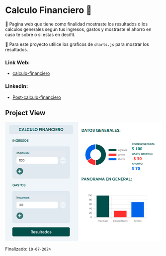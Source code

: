 # Calculo Financiero 🚀
📌 Pagina web que tiene como finalidad mostraste los resultados o los calculos generales segun tus ingresos, gastos y mostraste el ahorro en caso te sobre o si estas en decifit. 

📌 Para este proyecto utilice los graficos de `charts.js` para mostrar los resultados.
### Link Web:
- [calculo-financiero](https://angular-mini-projects.vercel.app/calculo-financiero)
### Linkedin:
- [Post-calculo-financiero](https://www.linkedin.com/feed/update/urn:li:activity:7216956512726859776/)

## Project View
<img src="../../assets/calculo/calculo-financiero.webp" alt="Calculo Financiero">

<br/>

Finalizado: `10-07-2024`
